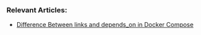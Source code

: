 
### Relevant Articles:
- [Difference Between links and depends_on in Docker Compose](https://www.baeldung.com/ops/docker-compose-links-depends-on)
